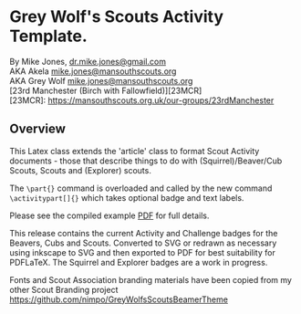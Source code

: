 # Grey Wolf's Scouts Activity Template.
By Mike Jones, <dr.mike.jones@gmail.com>  
AKA Akela <mike.jones@mansouthscouts.org>  
AKA Grey Wolf <mike.jones@mansouthscouts.org>  
[23rd Manchester (Birch with Fallowfield)][23MCR]  
[23MCR]: https://mansouthscouts.org.uk/our-groups/23rdManchester

## Overview

This Latex class extends the 'article' class to format
Scout Activity documents - those that describe things to do with 
(Squirrel)/Beaver/Cub Scouts, Scouts and (Explorer) scouts.

The `\part{}` command is overloaded and called by the new command
`\activitypart[]{}` which takes optional badge and text labels.

Please see the compiled example [PDF](./main.pdf) for full details.

This release contains the current Activity and Challenge badges for the
Beavers, Cubs and Scouts. Converted to SVG or redrawn as necessary using
inkscape to SVG and then exported to PDF for best suitability for PDFLaTeX.
The Squirrel and Explorer badges are a work in progress.

Fonts and Scout Association branding materials have been copied from my
other Scout Branding project https://github.com/nimpo/GreyWolfsScoutsBeamerTheme
